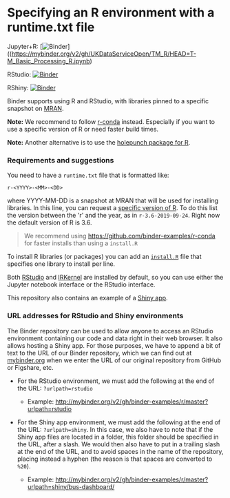 # Specifying an R environment with a runtime.txt file

Jupyter+R: [![Binder](http://mybinder.org/badge_logo.svg)]((https://mybinder.org/v2/gh/UKDataServiceOpen/TM_R/HEAD=T-M_Basic_Processing_R.ipynb)





RStudio: [![Binder](http://mybinder.org/badge_logo.svg)](http://mybinder.org/v2/gh/binder-examples/r/master?urlpath=rstudio)

RShiny: [![Binder](http://mybinder.org/badge_logo.svg)](http://mybinder.org/v2/gh/binder-examples/r/master?urlpath=shiny/bus-dashboard/)

Binder supports using R and RStudio, with libraries pinned to a specific 
snapshot on [MRAN](https://mran.microsoft.com/documents/rro/reproducibility).

**Note:** We recommend to follow [r-conda](https://github.com/binder-examples/r-conda) instead. Especially if you want to use a specific version of R or need faster build times.

**Note:** Another alternative is to use the [holepunch package for R](https://karthik.github.io/holepunch/articles/getting_started.html).

### Requirements and suggestions

You need to have a `runtime.txt` file that is formatted like:

```
r-<YYYY>-<MM>-<DD>
```

where YYYY-MM-DD is a snapshot at MRAN that will be used for installing 
libraries. In this line, you can request a [specific 
version of R](https://github.com/jupyter/repo2docker/pull/772#issue-313426641). To do this list the version between the 'r' 
and the year, as in `r-3.6-2019-09-24`. Right now the default version of R is 3.6.

> We recommend using https://github.com/binder-examples/r-conda for faster installs than using a `install.R`

To install R libraries (or packages) you can add an [`install.R`](install.R) file that specifies one library to install per line.

Both [RStudio](https://www.rstudio.com/) and [IRKernel](https://irkernel.github.io/)
are installed by default, so you can use either the Jupyter notebook interface or
the RStudio interface.

This repository also contains an example of a [Shiny app](https://github.com/binder-examples/r/tree/master/bus-dashboard).

### URL addresses for RStudio and Shiny environments

The Binder repository can be used to allow anyone to access an RStudio environment containing our code and data right 
in their web browser. It also allows hosting a Shiny app. For those purposes, we have to append a bit of text to the 
URL of our Binder repository, which we can find out at [mybinder.org](https://mybinder.org/) when we enter 
the URL of our original repository from GitHub or Figshare, etc.

- For the RStudio environment, we must add the following at the end of the URL: `?urlpath=rstudio`

  - Example: http://mybinder.org/v2/gh/binder-examples/r/master?urlpath=rstudio
  
- For the Shiny app environment, we must add the following at the end of the URL: `?urlpath=shiny`. In this case, we 
also have to note that if the Shiny app files are located in a folder, this folder should be specified in the URL, 
after a slash. We would then also have to put in a trailing slash at the end of the URL, and to avoid spaces in the 
name of the repository, placing instead a hyphen (the reason is that spaces are converted to `%20`).

  - Example: http://mybinder.org/v2/gh/binder-examples/r/master?urlpath=shiny/bus-dashboard/
